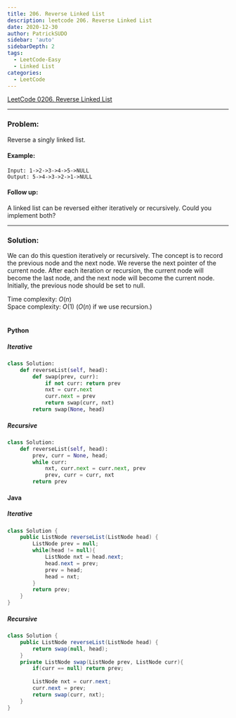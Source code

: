 ```yaml
---
title: 206. Reverse Linked List
description: leetcode 206. Reverse Linked List
date: 2020-12-30
author: PatrickSUDO
sidebar: 'auto'
sidebarDepth: 2
tags: 
  - LeetCode-Easy
  - Linked List
categories:
  - LeetCode
---
```

[LeetCode 0206. Reverse Linked List](https://leetcode.com/problems/reverse-linked-list/)

---
### Problem: <br/>

Reverse a singly linked list.

#### Example:

    Input: 1->2->3->4->5->NULL
    Output: 5->4->3->2->1->NULL

#### Follow up:

A linked list can be reversed either iteratively or recursively. Could you implement both?


---
### Solution: <br/>
We can do this question iteratively or recursively. The concept is to record the previous node and the next node. We reverse the next pointer of the current node. After each iteration or recursion, the current node will become the last node, and the next node will become the current node. Initially, the previous node should be set to null.

Time complexity: $O(n)$</br>
Space complexity: $O(1)$ ($O(n)$ if we use recursion.)
</br>
</br>


#### Python 
##### Iterative

```python
class Solution:
    def reverseList(self, head):
        def swap(prev, curr):
            if not curr: return prev
            nxt = curr.next
            curr.next = prev
            return swap(curr, nxt)
        return swap(None, head)
```

##### Recursive

```python
class Solution:
    def reverseList(self, head):
        prev, curr = None, head;   
        while curr:
            nxt, curr.next = curr.next, prev      
            prev, curr = curr, nxt
        return prev
```

#### Java
##### Iterative 
```java
class Solution {
    public ListNode reverseList(ListNode head) {
        ListNode prev = null;
        while(head != null){
            ListNode nxt = head.next;
            head.next = prev;            
            prev = head;  
            head = nxt;
        }
        return prev;
    }
}
```

##### Recursive

```java
class Solution {
    public ListNode reverseList(ListNode head) {
        return swap(null, head);
    }
    private ListNode swap(ListNode prev, ListNode curr){
        if(curr == null) return prev;
        
        ListNode nxt = curr.next;
        curr.next = prev;
        return swap(curr, nxt);
    }
}
```

<Disqus shortname="patricksudo" />